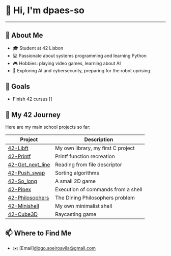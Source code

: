 # 👋 Hi, I'm dpaes-so
---

## 🌟 About Me
- 🎓 Student at 42 Lisbon
- 💻 Passionate about systems programming and learning Python
- 🎮 Hobbies: playing video games, learning about AI
- 🤖 Exploring AI and cybersecurity, preparing for the robot uprising.

## 🎯 Goals
- Finish 42 cursus []


## 🚀 My 42 Journey
Here are my main school projects so far:

| Project | Description |
|---------|------------|
| [42-Libft](https://github.com/dpaes-so/42-Libft.git) | My own library, my first C project |
| [42-Printf](https://github.com/dpaes-so/42-Printf.git) | Printf function recreation |
| [42-Get_next_line](https://github.com/dpaes-so/42-Get_next_line.git) | Reading from file descriptor |
| [42-Push_swap](https://github.com/dpaes-so/42-Push_swap.git) | Sorting algorithms |
| [42-So_long](https://github.com/dpaes-so/42-So_long.git) | A small 2D game |
| [42-Pipex](https://github.com/dpaes-so/42-Pipex.git) | Execution of commands from a shell |
| [42-Philosophers](https://github.com/dpaes-so/42-Philosophers.git) | The Dining Philosophers problem |
| [42-Minishell](https://github.com/dpaes-so/Minishell.git) | My own minimalist shell |
| [42-Cube3D](https://github.com/pingingj/cub3d.git) | Raycasting game |


<!-- ## 🐍 Python & Side Projects -->

## 📫 Where to Find Me
- ✉️ [Email]diogo.soeiroavila@gmail.com

⠀⠀⠀⠀⠀⠀⠀⠀⠀⠀⠀⠀⠀⠀⠀⠀⠀⠀⠀

